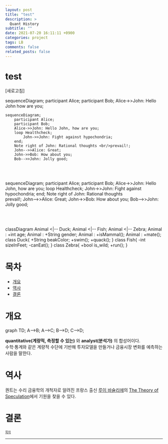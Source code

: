```yaml
---
layout: post
title: "test"
description: >
  Quant History
subtitle: ""
date: 2021-07-20 16:11:11 +0900
categories: project
tags: LB
comments: false
related_posts: false
---
```


# test

<a onClick="window.location.reload()" style="cursor: pointer;">[새로고침]</a>


<div class="mermaid"> 

sequenceDiagram;
    participant Alice;
    participant Bob;
    Alice->>John: Hello John how are you;

</div>

```mermaid
sequenceDiagram;
    participant Alice;
    participant Bob;
    Alice->>John: Hello John, how are you;
    loop Healthcheck;
        John->>John: Fight against hypochondria;
    end;
    Note right of John: Rational thoughts <br/>prevail!;
    John-->>Alice: Great;
    John->>Bob: How about you;
    Bob-->>John: Jolly good;
```

<br/><br/>

<div class="mermaid"> 

sequenceDiagram;
    participant Alice;
    participant Bob;
    Alice->>John: Hello John, how are you;
    loop Healthcheck;
        John->>John: Fight against hypochondria;
    end;
    Note right of John: Rational thoughts <br/>prevail!;
    John-->>Alice: Great;
    John->>Bob: How about you;
    Bob-->>John: Jolly good;

</div>

<br/><br/>

<div class="mermaid"> 
    classDiagram
    Animal <|-- Duck;
    Animal <|-- Fish;
    Animal <|-- Zebra;
    Animal : +int age;
    Animal : +String gender;
    Animal : +isMammal();
    Animal : +mate();
    class Duck{
      +String beakColor;
      +swim();
      +quack();
      }
    class Fish{
      -int sizeInFeet;
      -canEat();
      }
    class Zebra{
      +bool is_wild;
      +run();
      }
</div>



# 목차

- [개요](#개요)
- [역사](#역사)
- [결론](#결론)

# 개요


<div class="mermaid"> 
  
  graph TD; A-->B; A-->C; B-->D; C-->D;

</div>


**quantitative(계량적, 측정할 수 있는)** 와 **analyst(분석가)** 의 합성어이다.  
수학·통계와 같은 계량적 수단에 기반해 투자모델을 만들거나 금융시장 변화를 예측하는 사람을 말한다.

# 역사

퀀트는 수리 금융학의 개척자로 알려진 프랑스 출신 [루이 바슐리에](https://en.wikipedia.org/wiki/Louis_Bachelier)의 [The Theory of Speculation](https://www.investmenttheory.org/uploads/3/4/8/2/34825752/emhbachelier.pdf)에서 기원을 찾을 수 있다.

# 결론

<sup><sub> [목차](#목차) </sub></sup>

---
